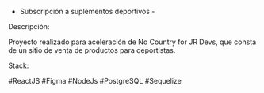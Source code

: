 
- Subscripción a suplementos deportivos - 

Descripción:

Proyecto realizado para aceleración de No Country for JR Devs, que consta de un sitio de venta de productos para deportistas.

Stack:

#ReactJS #Figma #NodeJs #PostgreSQL #Sequelize